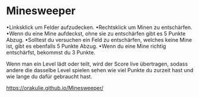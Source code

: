 # Minesweeper
•Linksklick um Felder aufzudecken.
•Rechtsklick um Minen zu entschärfen.
•Wenn du eine Mine aufdeckst, ohne sie zu entschärfen gibt es 5 Punkte Abzug.
•Solltest du versuchen ein Feld zu entschärfen, welches keine Mine ist, gibt es ebenfalls 5 Punkte Abzug.
•Wenn du eine Mine richtig entschärfst, bekommst du 3 Punkte.


Wenn man ein Level lädt oder teilt, wird der Score live übertragen,
sodass andere die dasselbe Level spielen sehen wie viel Punkte du zurzeit hast und wie lange du dafür gebraucht hast.

https://orakulie.github.io/Minesweeper/
